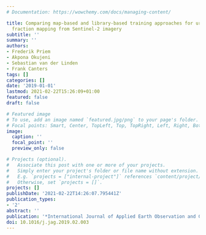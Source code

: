 ```yaml
---
# Documentation: https://wowchemy.com/docs/managing-content/

title: Comparing map-based and library-based training approaches for urban land-cover
  fraction mapping from Sentinel-2 imagery
subtitle: ''
summary: ''
authors:
- Frederik Priem
- Akpona Okujeni
- Sebastian van der Linden
- Frank Canters
tags: []
categories: []
date: '2019-01-01'
lastmod: 2021-02-22T15:26:09+01:00
featured: false
draft: false

# Featured image
# To use, add an image named `featured.jpg/png` to your page's folder.
# Focal points: Smart, Center, TopLeft, Top, TopRight, Left, Right, BottomLeft, Bottom, BottomRight.
image:
  caption: ''
  focal_point: ''
  preview_only: false

# Projects (optional).
#   Associate this post with one or more of your projects.
#   Simply enter your project's folder or file name without extension.
#   E.g. `projects = ["internal-project"]` references `content/project/deep-learning/index.md`.
#   Otherwise, set `projects = []`.
projects: []
publishDate: '2021-02-22T14:26:07.795441Z'
publication_types:
- '2'
abstract: ''
publication: '*International Journal of Applied Earth Observation and Geoinformation*'
doi: 10.1016/j.jag.2019.02.003
---
```

